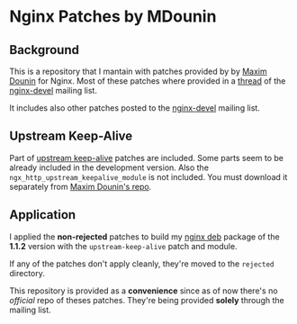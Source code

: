 # Nginx Patches by MDounin 

## Background

This is a repository that I mantain with patches provided by by [Maxim Dounin](http://mdounin.ru)
for Nginx. Most of these patches where provided in a
[thread](http://mailman.nginx.org/pipermail/nginx-devel/2011-September/001150.html)
of the [nginx-devel](http://nginx.org/mailman/listinfo/nginx-devel)
mailing list.

It includes also other patches posted to the
[nginx-devel](http://nginx.org/mailman/listinfo/nginx-devel) mailing list.

## Upstream Keep-Alive

Part of
[upstream keep-alive](http://mailman.nginx.org/pipermail/nginx-devel/2011-September/001129.html)
patches are included. Some parts seem to be already included in the
development version. Also the `ngx_http_upstream_keepalive_module` is
not included. You must download it separately from
[Maxim Dounin's repo](http://mdounin.ru/hg/ngx_http_upstream_keepalive/).

## Application

I applied the **non-rejected** patches to build my
[nginx deb](http://debian.perusio.net "My Debian Repo with up to date
Nginx") package of the **1.1.2** version with the
`upstream-keep-alive` patch and module.

If any of the patches don't apply cleanly, they're moved to the `rejected`
directory.

This repository is provided as a **convenience** since as of now there's
no _official_ repo of theses patches. They're being provided **solely**
through the mailing list.
